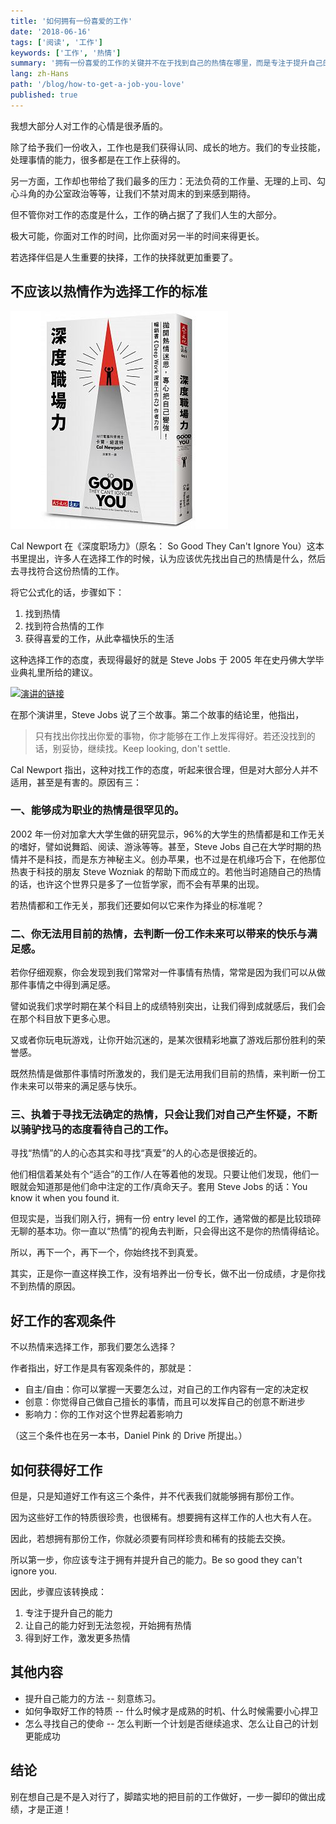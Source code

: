 ```yaml
---
title: '如何拥有一份喜爱的工作'
date: '2018-06-16'
tags: ['阅读', '工作']
keywords: ['工作', '热情']
summary: '拥有一份喜爱的工作的关键并不在于找到自己的热情在哪里，而是专注于提升自己的能力，掌握好自己的专业后获得一份好工作，热情才会随之而来。'
lang: zh-Hans
path: '/blog/how-to-get-a-job-you-love'
published: true
---
```


我想大部分人对工作的心情是很矛盾的。

除了给予我们一份收入，工作也是我们获得认同、成长的地方。我们的专业技能，处理事情的能力，很多都是在工作上获得的。

另一方面，工作却也带给了我们最多的压力：无法负荷的工作量、无理的上司、勾心斗角的办公室政治等等，让我们不禁对周末的到来感到期待。

但不管你对工作的态度是什么，工作的确占据了了我们人生的大部分。

极大可能，你面对工作的时间，比你面对另一半的时间来得更长。

若选择伴侣是人生重要的抉择，工作的抉择就更加重要了。

## 不应该以热情作为选择工作的标准

![《深度职场力》书封面](book-so-good-they-cant-ignore-you.jpg)

Cal Newport 在《深度职场力》（原名： So Good They Can't Ignore You）这本书里提出，许多人在选择工作的时候，认为应该优先找出自己的热情是什么，然后去寻找符合这份热情的工作。

将它公式化的话，步骤如下：

1.  找到热情
2.  找到符合热情的工作
3.  获得喜爱的工作，从此幸福快乐的生活

这种选择工作的态度，表现得最好的就是 Steve Jobs 于 2005 年在史丹佛大学毕业典礼里所给的建议。

[![演讲的链接](https://img.youtube.com/vi/UF8uR6Z6KLc/0.jpg)](https://www.youtube.com/watch?v=UF8uR6Z6KLc)

在那个演讲里，Steve Jobs 说了三个故事。第二个故事的结论里，他指出，

> 只有找出你找出你爱的事物，你才能够在工作上发挥得好。若还没找到的话，别妥协，继续找。Keep looking, don't settle.

Cal Newport 指出，这种对找工作的态度，听起来很合理，但是对大部分人并不适用，甚至是有害的。原因有三：

### 一、能够成为职业的热情是很罕见的。

2002 年一份对加拿大大学生做的研究显示，96%的大学生的热情都是和工作无关的嗜好，譬如说舞蹈、阅读、游泳等等。甚至，Steve Jobs 自己在大学时期的热情并不是科技，而是东方神秘主义。创办苹果，也不过是在机缘巧合下，在他那位热衷于科技的朋友 Steve Wozniak 的帮助下而成立的。若他当时追随自己的热情的话，也许这个世界只是多了一位哲学家，而不会有苹果的出现。

若热情都和工作无关，那我们还要如何以它来作为择业的标准呢？

### 二、你无法用目前的热情，去判断一份工作未来可以带来的快乐与满足感。

若你仔细观察，你会发现到我们常常对一件事情有热情，常常是因为我们可以从做那件事情之中得到满足感。

譬如说我们求学时期在某个科目上的成绩特别突出，让我们得到成就感后，我们会在那个科目放下更多心思。

又或者你玩电玩游戏，让你开始沉迷的，是某次很精彩地赢了游戏后那份胜利的荣誉感。

既然热情是做那件事情时所激发的，我们是无法用我们目前的热情，来判断一份工作未来可以带来的满足感与快乐。

### 三、执着于寻找无法确定的热情，只会让我们对自己产生怀疑，不断以骑驴找马的态度看待自己的工作。

寻找“热情”的人的心态其实和寻找“真爱”的人的心态是很接近的。

他们相信着某处有个“适合”的工作/人在等着他的发现。只要让他们发现，他们一眼就会知道那是他们命中注定的工作/真命天子。套用 Steve Jobs 的话：You know it when you found it.

但现实是，当我们刚入行，拥有一份 entry level 的工作，通常做的都是比较琐碎无聊的基本功。你一直以“热情”的视角去判断，只会得出这不是你的热情得结论。

所以，再下一个，再下一个，你始终找不到真爱。

其实，正是你一直这样换工作，没有培养出一份专长，做不出一份成绩，才是你找不到热情的原因。

## 好工作的客观条件

不以热情来选择工作，那我们要怎么选择？

作者指出，好工作是具有客观条件的，那就是：

- 自主/自由：你可以掌握一天要怎么过，对自己的工作内容有一定的决定权
- 创意：你觉得自己做自己擅长的事情，而且可以发挥自己的创意不断进步
- 影响力：你的工作对这个世界起着影响力

（这三个条件也在另一本书，Daniel Pink 的 Drive 所提出。）

## 如何获得好工作

但是，只是知道好工作有这三个条件，并不代表我们就能够拥有那份工作。

因为这些好工作的特质很珍贵，也很稀有。想要拥有这样工作的人也大有人在。

因此，若想拥有那份工作，你就必须要有同样珍贵和稀有的技能去交换。

所以第一步，你应该专注于拥有并提升自己的能力。Be so good they can't ignore you.

因此，步骤应该转换成：

1.  专注于提升自己的能力
2.  让自己的能力好到无法忽视，开始拥有热情
3.  得到好工作，激发更多热情

## 其他内容

- 提升自己能力的方法 -- 刻意练习。
- 如何争取好工作的特质 -- 什么时候才是成熟的时机、什么时候需要小心捍卫
- 怎么寻找自己的使命 -- 怎么判断一个计划是否继续追求、怎么让自己的计划更能成功

## 结论

别在想自己是不是入对行了，脚踏实地的把目前的工作做好，一步一脚印的做出成绩，才是正道！
